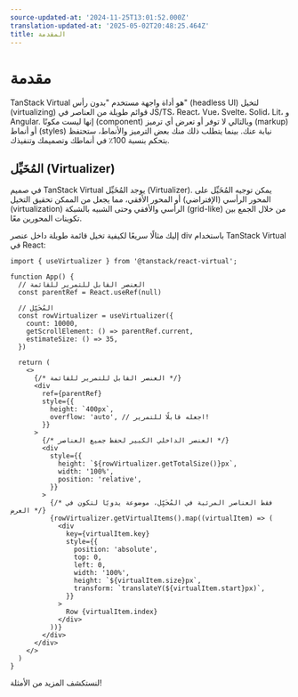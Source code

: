 ```yaml
---
source-updated-at: '2024-11-25T13:01:52.000Z'
translation-updated-at: '2025-05-02T20:48:25.464Z'
title: المقدمة
---
```

# مقدمة  

TanStack Virtual هو أداة واجهة مستخدم "بدون رأس" (headless UI) لتخيل (virtualizing) قوائم طويلة من العناصر في JS/TS، React، Vue، Svelte، Solid، Lit، و Angular. إنها ليست مكونًا (component) وبالتالي لا توفر أو تعرض أي ترميز (markup) أو أنماط (styles) نيابة عنك. بينما يتطلب ذلك منك بعض الترميز والأنماط، ستحتفظ بتحكم بنسبة 100٪ في أنماطك وتصميمك وتنفيذك.

## المُخَيِّل (Virtualizer)  

في صميم TanStack Virtual يوجد المُخَيِّل (Virtualizer). يمكن توجيه المُخَيِّل على المحور الرأسي (الإفتراضي) أو المحور الأفقي، مما يجعل من الممكن تحقيق التخيل (virtualization) الرأسي والأفقي وحتى الشبيه بالشبكة (grid-like) من خلال الجمع بين تكوينات المحورين معًا.  

إليك مثالًا سريعًا لكيفية تخيل قائمة طويلة داخل عنصر div باستخدام TanStack Virtual في React:  

```tsx
import { useVirtualizer } from '@tanstack/react-virtual';

function App() {
  // العنصر القابل للتمرير للقائمة
  const parentRef = React.useRef(null)

  // المُخَيِّل
  const rowVirtualizer = useVirtualizer({
    count: 10000,
    getScrollElement: () => parentRef.current,
    estimateSize: () => 35,
  })

  return (
    <>
      {/* العنصر القابل للتمرير للقائمة */}
      <div
        ref={parentRef}
        style={{
          height: `400px`,
          overflow: 'auto', // اجعله قابلًا للتمرير!
        }}
      >
        {/* العنصر الداخلي الكبير لحفظ جميع العناصر */}
        <div
          style={{
            height: `${rowVirtualizer.getTotalSize()}px`,
            width: '100%',
            position: 'relative',
          }}
        >
          {/* فقط العناصر المرئية في المُخَيِّل، موضوعة يدويًا لتكون في العرض */}
          {rowVirtualizer.getVirtualItems().map((virtualItem) => (
            <div
              key={virtualItem.key}
              style={{
                position: 'absolute',
                top: 0,
                left: 0,
                width: '100%',
                height: `${virtualItem.size}px`,
                transform: `translateY(${virtualItem.start}px)`,
              }}
            >
              Row {virtualItem.index}
            </div>
          ))}
        </div>
      </div>
    </>
  )
}
```  

لنستكشف المزيد من الأمثلة!
